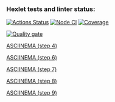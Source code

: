 ### Hexlet tests and linter status:

[![Actions Status](https://github.com/foxxdogg/frontend-project-46/actions/workflows/hexlet-check.yml/badge.svg)](https://github.com/foxxdogg/frontend-project-46/actions)
[![Node CI](https://github.com/foxxdogg/frontend-project-46/actions/workflows/ci.yml/badge.svg)](https://github.com/foxxdogg/frontend-project-46/actions/workflows/ci.yml)
[![Coverage](https://sonarcloud.io/api/project_badges/measure?project=foxxdogg_frontend-project-46&metric=coverage)](https://sonarcloud.io/summary/new_code?id=foxxdogg_frontend-project-46)

[![Quality gate](https://sonarcloud.io/api/project_badges/quality_gate?project=foxxdogg_frontend-project-46)](https://sonarcloud.io/summary/new_code?id=foxxdogg_frontend-project-46)

[ASCIINEMA (step 4)](https://asciinema.org/a/juSuy7kDSvrQAFqS6PTK8GhnM)

[ASCIINEMA (step 6)](https://asciinema.org/a/pu7vSQ6X3hriGfGvhbacaGlWD)

[ASCIINEMA (step 7)](https://asciinema.org/a/6UMbzPGcoSm15WJn10TFlx105)

[ASCIINEMA (step 8)](https://asciinema.org/a/sdew8VNKTrIoAd07WSJwW9MGG)

[ASCIINEMA (step 9)](https://asciinema.org/a/cuAPHJg1jVrKnxHxBIgMrioYD)
